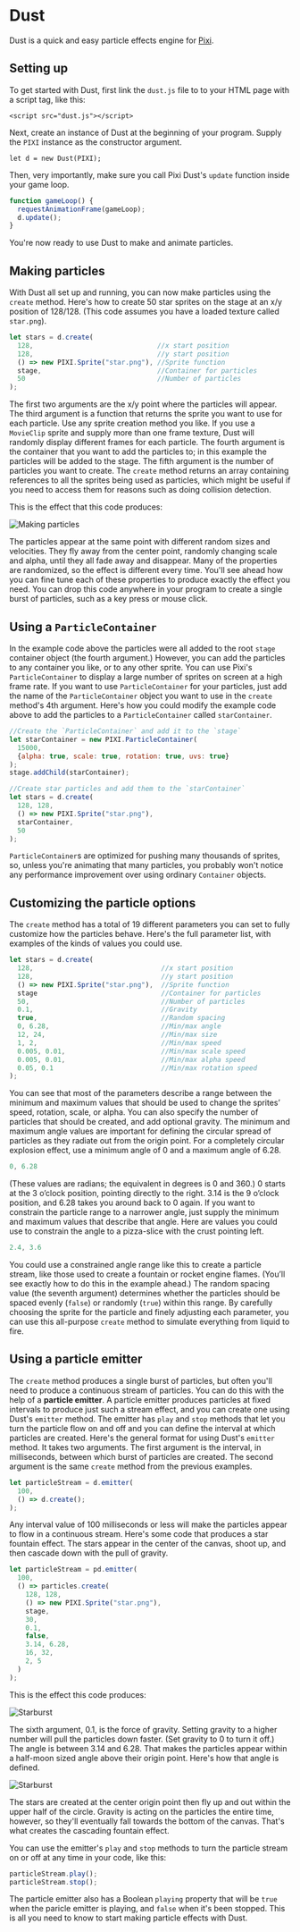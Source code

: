 Dust
====

Dust is a quick and easy particle effects engine for [Pixi](https://github.com/GoodBoyDigital/pixi.js/).

Setting up
----------

To get started with Dust, first link the `dust.js` file to to your
HTML page with a script tag, like this:
```
<script src="dust.js"></script>
```

Next, create an instance of Dust at the
beginning of your program. Supply the `PIXI` instance as the
constructor argument.
```
let d = new Dust(PIXI);
```
Then, very importantly, make sure you call Pixi Dust's `update` function inside your game loop. 
```js
function gameLoop() {
  requestAnimationFrame(gameLoop);
  d.update();
}
```
You're now ready to use Dust to make and animate particles.

Making particles
----------------
With Dust all set up and running, you can now make particles
using the `create` method. Here's how to create 50 star sprites on the
stage at an x/y position of 128/128. (This code assumes you have a
loaded texture called `star.png`).
```js
let stars = d.create(
  128,                               //x start position
  128,                               //y start position
  () => new PIXI.Sprite("star.png"), //Sprite function
  stage,                             //Container for particles
  50                                 //Number of particles
);
```
The first two arguments are the x/y point where the particles will
appear. The third argument is a function that returns the sprite you
want to use for each particle. Use any sprite creation method you
like. If you use a `MovieClip` sprite and supply more than one frame
texture, Dust will randomly display different frames for each particle.
The fourth argument is the container that you want to add the particles to; 
in this example the particles will be added to the stage. The fifth argument 
is the number of particles you want to create. The `create` method returns an array 
containing references to all the sprites being used as particles, which might 
be useful if you need to access them for reasons such as doing collision detection.

This is the effect that this code produces:

![Making particles](images/1.png)

The particles appear at the same point with different random sizes and
velocities. They fly away from the center point, randomly changing
scale and alpha, until they all fade away and disappear. Many of the
properties are randomized, so the effect is different every time. You'll see ahead how you can fine 
tune each of these properties to produce exactly the effect you need.
You can drop this code anywhere in your program to create a single
burst of particles, such as a key press or mouse click. 

Using a `ParticleContainer`
-------------------------

In the example code above the particles were all added
to the root `stage` container object (the fourth argument.) However,
you can add the particles to any container you like, or to any other
sprite. You can use Pixi's `ParticleContainer` to display a large
number of sprites on screen at a high frame rate. If you want to use
`ParticleContainer` for your particles, just add the name of the
`ParticleContainer` object you want to use in the `create` method's
4th argument. Here's how you could modify the example code above to add
the particles to a `ParticleContainer` called `starContainer`.
```js
//Create the `ParticleContainer` and add it to the `stage`
let starContainer = new PIXI.ParticleContainer(
  15000,
  {alpha: true, scale: true, rotation: true, uvs: true}
);
stage.addChild(starContainer);

//Create star particles and add them to the `starContainer`
let stars = d.create(
  128, 128, 
  () => new PIXI.Sprite("star.png"), 
  starContainer,
  50
);
```
`ParticleContainer`s are optimized for pushing many thousands of
sprites, so, unless you're animating that many particles, you probably
won't notice any performance improvement over using ordinary
`Container` objects.

Customizing the particle options
--------------------------------

The `create` method has a total of 19 different parameters you can set
to fully customize how the particles behave. Here's the full parameter
list, with examples of the kinds of values you could use.
```js
let stars = d.create(
  128,                                //x start position
  128,                                //y start position
  () => new PIXI.Sprite("star.png"),  //Sprite function
  stage                               //Container for particles
  50,                                 //Number of particles
  0.1,                                //Gravity
  true,                               //Random spacing
  0, 6.28,                            //Min/max angle
  12, 24,                             //Min/max size
  1, 2,                               //Min/max speed
  0.005, 0.01,                        //Min/max scale speed 
  0.005, 0.01,                        //Min/max alpha speed
  0.05, 0.1                           //Min/max rotation speed
);
```
You can see that most of the parameters describe a range between the
minimum and maximum values that should be used to change the sprites’
speed, rotation, scale, or alpha. You can also specify the number of
particles that should be created, and add optional gravity. 
The minimum and maximum angle values are important for defining the
circular spread of particles as they radiate out from the origin
point. For a completely circular explosion effect, use a minimum angle
of 0 and a maximum angle of 6.28. 
```js
0, 6.28
```
(These values are radians; the equivalent in degrees is 0 and 360.) 0
starts at the 3 o’clock position, pointing directly to the right. 3.14
is the 9 o’clock position, and 6.28 takes you around back to 0 again. 
If you want to constrain the particle range to a narrower angle, just
supply the minimum and maximum values that describe that angle. Here
are values you could use to constrain the angle to a pizza-slice with
the crust pointing left.
```js
2.4, 3.6
```
You could use a constrained angle range like this to create a particle
stream, like those used to create a fountain or rocket engine flames.
(You’ll see exactly how to do this in the example ahead.) The random
spacing value (the seventh argument) determines whether the
particles should be spaced evenly (`false`) or randomly (`true`) within this range. 
By carefully choosing the sprite for the particle and finely adjusting
each parameter, you can use this all-purpose `create` method
to simulate everything from liquid to fire. 

Using a particle emitter
------------------------

The `create` method produces a single burst of particles, but often
you'll need to produce a continuous stream of particles. You can do
this with the help of a **particle emitter**. A particle emitter
produces particles at fixed intervals to produce just such a stream
effect, and you can create one using Dust's `emitter` method. The
emitter has `play` and `stop` methods that let you turn the particle
flow on and off and you can define the interval at which particles are created.
Here's the general format for using Dust's `emitter` method. It
takes two arguments. The first argument is the interval, in
milliseconds, between which burst of particles are created. The second
argument is the same `create` method from the previous examples.
```js
let particleStream = d.emitter( 
  100,                                  
  () => d.create();
);
```
Any interval value of 100 milliseconds or less will make the particles
appear to flow in a continuous stream. Here's some code that produces
a star fountain effect. The stars appear in the center of the canvas,
shoot up, and then cascade down with the pull of gravity. 
```js
let particleStream = pd.emitter(
  100,
  () => particles.create(
    128, 128,
    () => new PIXI.Sprite("star.png"),
    stage,
    30,
    0.1,
    false,
    3.14, 6.28,
    16, 32,
    2, 5
  ) 
);
```
This is the effect this code produces:

![Starburst](images/2.png)

The sixth argument, 0.1, is the force of gravity. Setting gravity to a
higher number will pull the particles down faster. (Set gravity to 0
to turn it off.) The angle is between 3.14 and 6.28. That makes the
particles appear within a half-moon sized angle above their origin
point. Here's how that angle is defined.

![Starburst](images/3.png)

The stars are created at the center origin point then fly up and out
within the upper half of the circle. Gravity is acting on the
particles the entire time, however, so they'll eventually fall towards
the bottom of the canvas. That's what creates the cascading fountain effect.

You can use the emitter's `play` and `stop` methods to turn the particle
stream on or off at any time in your code, like this:
```js
particleStream.play();
particleStream.stop();
```
The particle emitter also has a Boolean `playing` property that will
be `true` when the paricle emitter is playing, and `false` when it's
been stopped.
This is all you need to know to start making particle effects with Dust.






